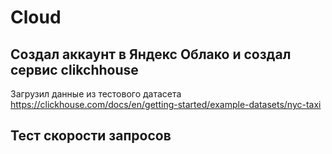 # Cloud
## Создал аккаунт в Яндекс Облако и создал сервис clikchhouse
Загрузил данные из тестового датасета
<https://clickhouse.com/docs/en/getting-started/example-datasets/nyc-taxi>

## Тест скорости запросов

